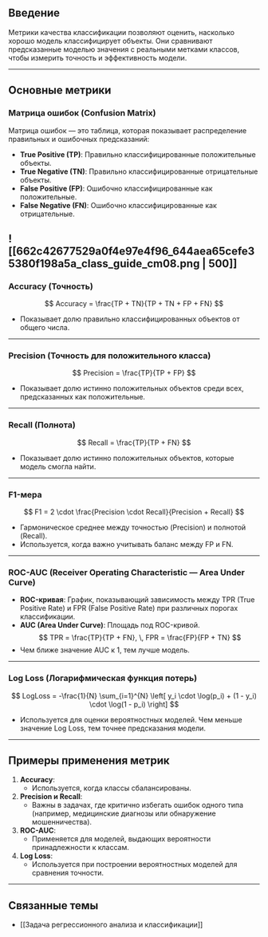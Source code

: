 ## Введение

Метрики качества классификации позволяют оценить, насколько хорошо модель классифицирует объекты. Они сравнивают предсказанные моделью значения с реальными метками классов, чтобы измерить точность и эффективность модели.

---

## Основные метрики

### Матрица ошибок (Confusion Matrix)
Матрица ошибок — это таблица, которая показывает распределение правильных и ошибочных предсказаний:
- **True Positive (TP)**: Правильно классифицированные положительные объекты.
- **True Negative (TN)**: Правильно классифицированные отрицательные объекты.
- **False Positive (FP)**: Ошибочно классифицированные как положительные.
- **False Negative (FN)**: Ошибочно классифицированные как отрицательные.

![[662c42677529a0f4e97e4f96_644aea65cefe35380f198a5a_class_guide_cm08.png | 500]]
---

### Accuracy (Точность)
$$ Accuracy = \frac{TP + TN}{TP + TN + FP + FN} $$
- Показывает долю правильно классифицированных объектов от общего числа.

---

### Precision (Точность для положительного класса)
$$ Precision = \frac{TP}{TP + FP} $$
- Показывает долю истинно положительных объектов среди всех, предсказанных как положительные.

---

### Recall (Полнота)
$$ Recall = \frac{TP}{TP + FN} $$
- Показывает долю истинно положительных объектов, которые модель смогла найти.

---

### F1-мера
$$ F1 = 2 \cdot \frac{Precision \cdot Recall}{Precision + Recall} $$
- Гармоническое среднее между точностью (Precision) и полнотой (Recall).
- Используется, когда важно учитывать баланс между FP и FN.

---

### ROC-AUC (Receiver Operating Characteristic — Area Under Curve)
- **ROC-кривая**: График, показывающий зависимость между TPR (True Positive Rate) и FPR (False Positive Rate) при различных порогах классификации.
- **AUC (Area Under Curve)**: Площадь под ROC-кривой.
  $$
  TPR = \frac{TP}{TP + FN}, \, FPR = \frac{FP}{FP + TN}
  $$
- Чем ближе значение AUC к 1, тем лучше модель.

---

### Log Loss (Логарифмическая функция потерь)
$$ LogLoss = -\frac{1}{N} \sum_{i=1}^{N} \left[ y_i \cdot \log(p_i) + (1 - y_i) \cdot \log(1 - p_i) \right] $$
- Используется для оценки вероятностных моделей. Чем меньше значение Log Loss, тем точнее предсказания модели.

---

## Примеры применения метрик
1. **Accuracy**:
   - Используется, когда классы сбалансированы.
2. **Precision и Recall**:
   - Важны в задачах, где критично избегать ошибок одного типа (например, медицинские диагнозы или обнаружение мошенничества).
3. **ROC-AUC**:
   - Применяется для моделей, выдающих вероятности принадлежности к классам.
4. **Log Loss**:
   - Используется при построении вероятностных моделей для сравнения точности.

---

## Связанные темы
- [[Задача регрессионного анализа и классификации]]